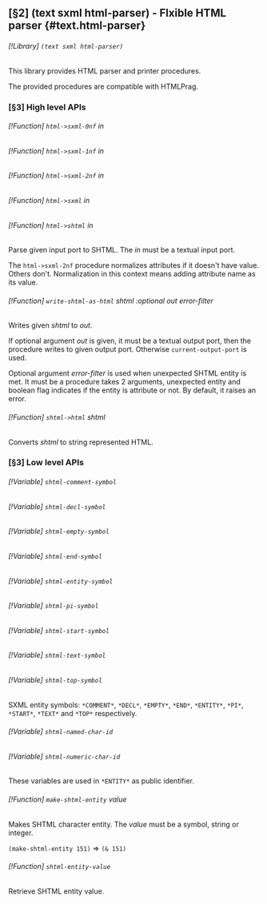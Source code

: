 [§2] (text sxml html-parser) - Flxible HTML parser {#text.html-parser}
-------------

###### [!Library] `(text sxml html-parser)` 

This library provides HTML parser and printer procedures.

The provided procedures are compatible with HTMLPrag.


### [§3] High level APIs

###### [!Function] `html->sxml-0nf`  _in_
###### [!Function] `html->sxml-1nf`  _in_
###### [!Function] `html->sxml-2nf`  _in_
###### [!Function] `html->sxml`  _in_
###### [!Function] `html->shtml`  _in_

Parse given input port to SHTML. The _in_ must be a textual input
port.

The `html->sxml-2nf` procedure normalizes attributes if it doesn't have
value. Others don't. Normalization in this context means adding attribute name
as its value.


###### [!Function] `write-shtml-as-html`  _shtml_ _:optional_ _out_ _error-filter_

Writes given _shtml_ to _out_.

If optional argument _out_ is given, it must be a textual output port,
then the procedure writes to given output port. Otherwise 
`current-output-port` is used.

Optional argument _error-filter_ is used when unexpected SHTML entity is
met. It must be a procedure takes 2 arguments, unexpected entity and boolean
flag indicates if the entity is attribute or not. By default, it raises an
error.


###### [!Function] `shtml->html`  _shtml_

Converts _shtml_ to string represented HTML.

### [§3] Low level APIs

###### [!Variable] `shtml-comment-symbol` 
###### [!Variable] `shtml-decl-symbol` 
###### [!Variable] `shtml-empty-symbol` 
###### [!Variable] `shtml-end-symbol` 
###### [!Variable] `shtml-entity-symbol` 
###### [!Variable] `shtml-pi-symbol` 
###### [!Variable] `shtml-start-symbol` 
###### [!Variable] `shtml-text-symbol` 
###### [!Variable] `shtml-top-symbol` 

SXML entity symbols: `*COMMENT*`, `*DECL*`, `*EMPTY*`,
`*END*`, `*ENTITY*`, `*PI*`, `*START*`, `*TEXT*` and
`*TOP*` respectively.


###### [!Variable] `shtml-named-char-id` 
###### [!Variable] `shtml-numeric-char-id` 

These variables are used in `*ENTITY*` as public identifier.


###### [!Function] `make-shtml-entity`  _value_

Makes SHTML character entity. The _value_ must be a symbol, string
or integer.

``(make-shtml-entity 151)`` => ``(& 151)``



###### [!Function] `shtml-entity-value` 

Retrieve SHTML entity value.


